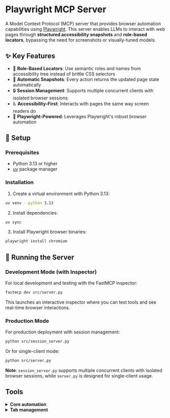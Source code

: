 # Playwright MCP Server

A Model Context Protocol (MCP) server that provides browser automation capabilities using [Playwright](https://playwright.dev). This server enables LLMs to interact with web pages through **structured accessibility snapshots** and **role-based locators**, bypassing the need for screenshots or visually-tuned models.

## ✨ Key Features

- 🎯 **Role-Based Locators**: Use semantic roles and names from accessibility tree instead of brittle CSS selectors
- 📸 **Automatic Snapshots**: Every action returns the updated page state automatically
- 🔒 **Session Management**: Supports multiple concurrent clients with isolated browser sessions
- ♿ **Accessibility-First**: Interacts with pages the same way screen readers do
- 🚀 **Playwright-Powered**: Leverages Playwright's robust browser automation

## 🚀 Setup

### Prerequisites

- Python 3.13 or higher
- [uv](https://github.com/astral-sh/uv) package manager

### Installation

1. Create a virtual environment with Python 3.13:
```bash
uv venv --python 3.13
```

2. Install dependencies:
```bash
uv sync
```

3. Install Playwright browser binaries:
```bash
playwright install chromium
```

## 🏃 Running the Server

### Development Mode (with Inspector)

For local development and testing with the FastMCP inspector:

```bash
fastmcp dev src/server.py
```

This launches an interactive inspector where you can test tools and see real-time browser interactions.

### Production Mode

For production deployment with session management:

```bash
python src/session_server.py
```

Or for single-client mode:

```bash
python src/server.py
```

**Note**: `session_server.py` supports multiple concurrent clients with isolated browser sessions, while `server.py` is designed for single-client usage.

## Tools

<details>
<summary><b>Core automation</b></summary>


- **browser_click**
  - Title: Click
  - Description: Perform click on a web page
  - Parameters:
    - `element` (string): Human-readable element description
    - `locator` (ElementLocator): Element locator - either AriaNode with ARIA `role` and `name` fields, or Selector with `selector` field
    - `nth` (number, optional): Zero-based index when multiple elements match (e.g., nth=0 for first, nth=1 for second)
    - `double_click` (boolean, optional): Whether to perform a double click instead of a single click
    - `button` (string, optional): Button to click (left, right, middle), defaults to left
    - `modifiers` (array, optional): Modifier keys to press (Alt, Control, Meta, Shift)
  - Read-only: **false**

- **browser_close**
  - Title: Close browser
  - Description: Close the browser and clean up all resources
  - Parameters: None
  - Read-only: **false**

- **browser_drag**
  - Title: Drag mouse
  - Description: Perform drag and drop between two elements
  - Parameters:
    - `start_element` (string): Human-readable source element description
    - `start_locator` (ElementLocator): Source element locator - either AriaNode with ARIA `role` and `name` fields, or Selector with `selector` field
    - `start_nth` (number, optional): Zero-based index for source element when multiple match
    - `end_element` (string): Human-readable target element description
    - `end_locator` (ElementLocator): Target element locator - either AriaNode with ARIA `role` and `name` fields, or Selector with `selector` field
    - `end_nth` (number, optional): Zero-based index for target element when multiple match
  - Read-only: **false**

- **browser_file_upload**
  - Title: Upload files
  - Description: Upload one or multiple files
  - Parameters:
    - `paths` (array, optional): Absolute paths to files to upload. If omitted, file chooser is cancelled.
  - Read-only: **false**

- **browser_fill_form**
  - Title: Fill form
  - Description: Fill multiple form fields
  - Parameters:
    - `fields` (array): List of FormField objects, each with `element` (string), `value` (string), `locator` (ElementLocator), and optional `nth` (number)
  - Read-only: **false**

- **browser_get_html**
  - Title: Get HTML content
  - Description: Get HTML content for debugging when locators fail
  - Parameters:
    - `selector` (string, optional): CSS selector to get HTML from (defaults to body)
    - `max_length` (number, optional): Maximum characters to return (default 50000)
    - `filter_tags` (array, optional): List of tag names to remove (e.g., ['script', 'style']). Defaults to ['script']
  - Read-only: **true**

- **browser_hover**
  - Title: Hover mouse
  - Description: Hover over element on page
  - Parameters:
    - `element` (string): Human-readable element description
    - `locator` (ElementLocator): Element locator - either AriaNode with ARIA `role` and `name` fields, or Selector with `selector` field
    - `nth` (number, optional): Zero-based index when multiple elements match (e.g., nth=0 for first, nth=1 for second)
  - Read-only: **false**

- **browser_navigate**
  - Title: Navigate to a URL
  - Description: Navigate to a URL
  - Parameters:
    - `url` (string): The URL to navigate to
  - Read-only: **false**

- **browser_navigate_back**
  - Title: Go back
  - Description: Go back to the previous page
  - Parameters: None
  - Read-only: **false**

- **browser_open**
  - Title: Open browser
  - Description: Open a new browser instance
  - Parameters: None
  - Read-only: **false**

- **browser_press_key**
  - Title: Press a key
  - Description: Press a key on the keyboard
  - Parameters:
    - `key` (string): Name of the key to press or a character to generate, such as `ArrowLeft` or `a`
  - Read-only: **false**

- **browser_resize**
  - Title: Resize browser window
  - Description: Resize the browser window
  - Parameters:
    - `width` (number): Width of the browser window
    - `height` (number): Height of the browser window
  - Read-only: **false**

- **browser_search**
  - Title: Search on Google
  - Description: Search for a topic using Google search
  - Parameters:
    - `query` (string): The search query or topic to search for
  - Read-only: **false**

- **browser_select_option**
  - Title: Select option
  - Description: Select an option in a dropdown
  - Parameters:
    - `element` (string): Human-readable element description
    - `values` (array): Array of values to select in the dropdown
    - `locator` (ElementLocator): Element locator - either AriaNode with ARIA ARIA `role` and `name` fields, or Selector with `selector` field
    - `nth` (number, optional): Zero-based index when multiple elements match (e.g., nth=0 for first, nth=1 for second)
  - Read-only: **false**

- **browser_snapshot**
  - Title: Page snapshot
  - Description: Capture accessibility snapshot of the current page
  - Parameters: None
  - Read-only: **true**

- **browser_take_screenshot**
  - Title: Take a screenshot
  - Description: Take a screenshot of the current page
  - Parameters:
    - `type` (string, optional): Image format (png or jpeg). Default is png.
    - `element` (string, optional): Human-readable element description
    - `locator` (ElementLocator, optional): Element locator - either AriaNode with ARIA `role` and `name` fields, or Selector with `selector` field
    - `nth` (number, optional): Zero-based index when multiple elements match (e.g., nth=0 for first, nth=1 for second)
    - `full_page` (boolean, optional): Take screenshot of full scrollable page
  - Read-only: **true**

- **browser_type**
  - Title: Type text
  - Description: Type text into editable element
  - Parameters:
    - `element` (string): Human-readable element description
    - `text` (string): Text to type into the element
    - `locator` (ElementLocator): Element locator - either AriaNode with ARIA `role` and `name` fields, or Selector with `selector` field
    - `nth` (number, optional): Zero-based index when multiple elements match (e.g., nth=0 for first, nth=1 for second)
    - `submit` (boolean, optional): Whether to submit (press Enter after)
    - `slowly` (boolean, optional): Whether to type one character at a time
  - Read-only: **false**

</details>

<details>
<summary><b>Tab management</b></summary>

- **browser_tabs**
  - Title: Manage tabs
  - Description: List, create, close, or select a browser tab
  - Parameters:
    - `action` (string): Operation to perform (list, create, close, select)
    - `index` (number, optional): Tab index for close/select operations. If omitted for close, current tab is closed.
  - Read-only: **false**

</details>

